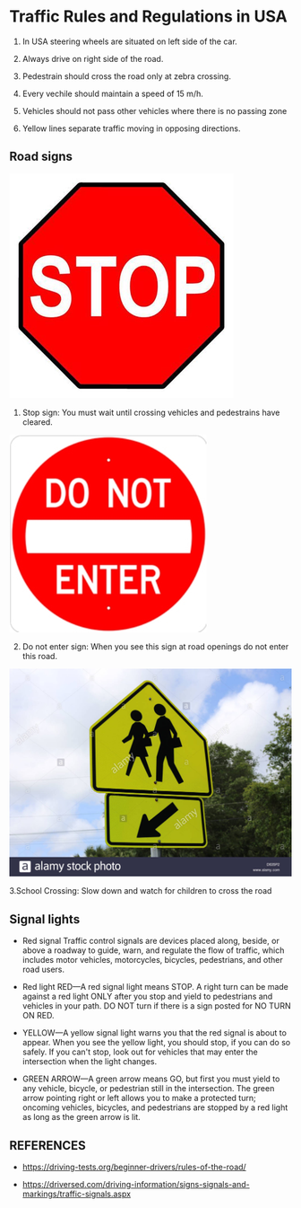 # Traffic Rules and Regulations in USA

1. In USA steering wheels are situated on left side of the car.

2. Always drive on right side of the road.

3. Pedestrain should cross the road only at zebra crossing.

4. Every vechile should maintain a speed of 15 m/h.

5. Vehicles should not pass other vehicles where there is no passing zone

6. Yellow lines separate traffic moving in opposing directions.

## Road signs

![](stop.jpg)

1. Stop sign: You must wait until crossing vehicles and pedestrains have cleared.

![](Donotenter.jpg)

2. Do not enter sign: When you see this sign at road openings do not enter this road.

![](schoolcrossing.jpg)

3.School Crossing: Slow down and watch for children to cross the road

## Signal lights

- Red signal
Traffic control signals are devices placed along, beside, or above a roadway to guide, warn, and regulate the flow of traffic, which includes motor vehicles, motorcycles, bicycles, pedestrians, and other road users.

- Red light
RED—A red signal light means STOP.
A right turn can be made against a red light ONLY after you stop and yield to pedestrians and vehicles in your path. DO NOT turn if there is a sign posted for NO TURN ON RED.

- YELLOW—A yellow signal light warns you that the red signal is about to appear. When you see the yellow light, you should stop, if you can do so safely. If you can't stop, look out for vehicles that may enter the intersection when the light changes.

- GREEN ARROW—A green arrow means GO, but first you must yield to any vehicle, bicycle, or pedestrian still in the intersection. The green arrow pointing right or left allows you to make a protected turn; oncoming vehicles, bicycles, and pedestrians are stopped by a red light as long as the green arrow is lit. 

## REFERENCES

- https://driving-tests.org/beginner-drivers/rules-of-the-road/

- https://driversed.com/driving-information/signs-signals-and-markings/traffic-signals.aspx
